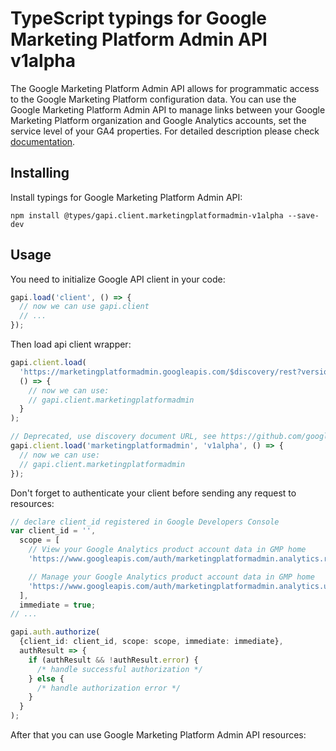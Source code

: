 # TypeScript typings for Google Marketing Platform Admin API v1alpha

The Google Marketing Platform Admin API allows for programmatic access to the Google Marketing Platform configuration data. You can use the Google Marketing Platform Admin API to manage links between your Google Marketing Platform organization and Google Analytics accounts, set the service level of your GA4 properties.
For detailed description please check [documentation](https://developers.google.com/analytics/devguides/config/gmp/v1).

## Installing

Install typings for Google Marketing Platform Admin API:

```
npm install @types/gapi.client.marketingplatformadmin-v1alpha --save-dev
```

## Usage

You need to initialize Google API client in your code:

```typescript
gapi.load('client', () => {
  // now we can use gapi.client
  // ...
});
```

Then load api client wrapper:

```typescript
gapi.client.load(
  'https://marketingplatformadmin.googleapis.com/$discovery/rest?version=v1alpha',
  () => {
    // now we can use:
    // gapi.client.marketingplatformadmin
  }
);
```

```typescript
// Deprecated, use discovery document URL, see https://github.com/google/google-api-javascript-client/blob/master/docs/reference.md#----gapiclientloadname----version----callback--
gapi.client.load('marketingplatformadmin', 'v1alpha', () => {
  // now we can use:
  // gapi.client.marketingplatformadmin
});
```

Don't forget to authenticate your client before sending any request to resources:

```typescript
// declare client_id registered in Google Developers Console
var client_id = '',
  scope = [
    // View your Google Analytics product account data in GMP home
    'https://www.googleapis.com/auth/marketingplatformadmin.analytics.read',

    // Manage your Google Analytics product account data in GMP home
    'https://www.googleapis.com/auth/marketingplatformadmin.analytics.update',
  ],
  immediate = true;
// ...

gapi.auth.authorize(
  {client_id: client_id, scope: scope, immediate: immediate},
  authResult => {
    if (authResult && !authResult.error) {
      /* handle successful authorization */
    } else {
      /* handle authorization error */
    }
  }
);
```

After that you can use Google Marketing Platform Admin API resources: <!-- TODO: make this work for multiple namespaces -->

```typescript

```
